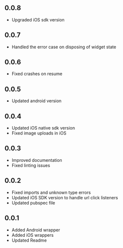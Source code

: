 ## 0.0.8

* Upgraded iOS sdk version

## 0.0.7

* Handled the error case on disposing of widget state

## 0.0.6

* Fixed crashes on resume

## 0.0.5

* Updated android version

## 0.0.4

* Updated iOS native sdk version
* Fixed image uploads in iOS

## 0.0.3

* Improved documentation
* Fixed linting issues

## 0.0.2

* Fixed imports and unknown type errors
* Updated iOS SDK version to handle url click listeners
* Updated pubspec file

## 0.0.1

* Added Android wrapper
* Added iOS wrappers
* Updated Readme
